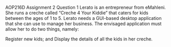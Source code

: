 AOP216D Assignment 2 Question 1
Lerato is an entrepreneur from eMahleni. She runs a creche called “Creche 4 Your Kiddie” that caters for kids between the ages of 1 to 5. Lerato needs a GUI-based desktop application that she can use to manage her business. The envisaged application must allow her to do two things, namely:

Register new kids; and
Display the details of all the kids in her creche.
